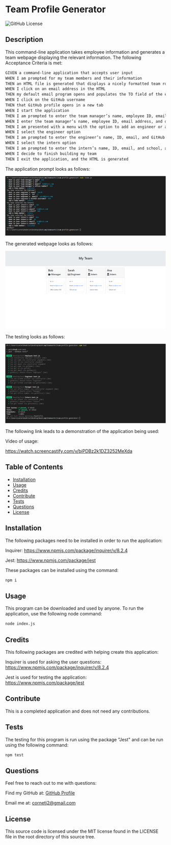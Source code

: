 # Team Profile Generator

![GitHub License](https://img.shields.io/badge/License-MIT-green?style=plastic)

## Description

This command-line application takes employee information and generates a team webpage displaying the relevant information. The following Acceptance Criteria is met:

```md
GIVEN a command-line application that accepts user input
WHEN I am prompted for my team members and their information
THEN an HTML file is generated that displays a nicely formatted team roster based on user input
WHEN I click on an email address in the HTML
THEN my default email program opens and populates the TO field of the email with the address
WHEN I click on the GitHub username
THEN that GitHub profile opens in a new tab
WHEN I start the application
THEN I am prompted to enter the team manager’s name, employee ID, email address, and office number
WHEN I enter the team manager’s name, employee ID, email address, and office number
THEN I am presented with a menu with the option to add an engineer or an intern or to finish building my team
WHEN I select the engineer option
THEN I am prompted to enter the engineer’s name, ID, email, and GitHub username, and I am taken back to the menu
WHEN I select the intern option
THEN I am prompted to enter the intern’s name, ID, email, and school, and I am taken back to the menu
WHEN I decide to finish building my team
THEN I exit the application, and the HTML is generated
```

The application prompt looks as follows:

![application-prompt](./Develop/assets/images/prompt.png)

The generated webpage looks as follows:

![application-webpage](./Develop/assets/images/webpage.png)

The testing looks as follows:

![application-testing](./Develop/assets/images/testing.png)

The following link leads to a demonstration of the application being used:

Video of usage:

https://watch.screencastify.com/v/biPDBz2k1DZ3252MeXda

## Table of Contents

- [Installation](#installation)
- [Usage](#usage)
- [Credits](#credits)
- [Contribute](#contribute)
- [Tests](#tests)
- [Questions](#questions)
- [License](#license)

## Installation

The following packages need to be installed in order to run the application:

Inquirer: https://www.npmjs.com/package/inquirer/v/8.2.4

Jest: https://www.npmjs.com/package/jest

These packages can be installed using the command:

```md
npm i
```

## Usage

This program can be downloaded and used by anyone. To run the application, use the following node command:

```md
node index.js
```

## Credits

This following packages are credited with helping create this application:

Inquirer is used for asking the user questions: https://www.npmjs.com/package/inquirer/v/8.2.4

Jest is used for testing the application: https://www.npmjs.com/package/jest

## Contribute

This is a completed application and does not need any contributions.

## Tests

The testing for this program is run using the package "Jest" and can be run using the following command:

```md
npm test
```

## Questions

Feel free to reach out to me with questions:

Find my GitHub at: [GitHub Profile](https://github.com/cornetj13)

Email me at: cornetj2@gmail.com

## License

This source code is licensed under the MIT license found in the LICENSE file in the root directory of this source tree.